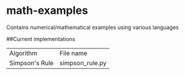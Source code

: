 math-examples
=============

Contains numerical/mathematical examples using various languages

##Current implementations

<table>
    <tr>
      <td>Algorithm</td>
      <td>File name</td>
    </tr>
    <tr>
        <td>Simpson's Rule</td>
        <td>simpson_rule.py</td>
    </tr>
</table>
